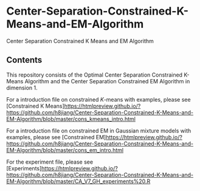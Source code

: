 # Center-Separation-Constrained-K-Means-and-EM-Algorithm
Center Separation Constrained K Means and EM Algorithm


## Contents
This repository consists of the Optimal Center Separation Constrained K-Means Algorithm and the Center Separation Constrained EM Algorithm in dimension 1.

For a introduction file on constrained $K$-means with examples, please see [Constrained K Means]https://htmlpreview.github.io/?https://github.com/h8jiang/Center-Separation-Constrained-K-Means-and-EM-Algorithm/blob/master/cons_kmeans_intro.html

For a introduction file on constrained EM in Gaussian mixture models with examples, please see [Constrained EM]https://htmlpreview.github.io/?https://github.com/h8jiang/Center-Separation-Constrained-K-Means-and-EM-Algorithm/blob/master/cons_em_intro.html

For the experiment file, please see [Experiments]https://htmlpreview.github.io/?https://github.com/h8jiang/Center-Separation-Constrained-K-Means-and-EM-Algorithm/blob/master/CA_V7_GH_experiments%20.R
